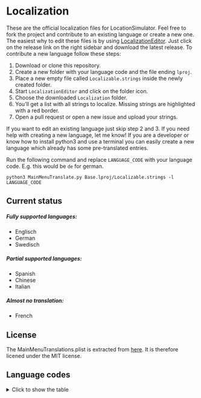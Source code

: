 # Localization

These are the official localization files for LocationSimulator. Feel free to fork the project and contribute to an existing language or create a new one. The easiest why to edit these files is by using [LocalizationEditor](https://github.com/igorkulman/iOSLocalizationEditor). Just click on the release link on the right sidebar and download the latest release. To contribute a new language follow these steps: 

1. Download or clone this repository. 
2. Create a new folder with your language code and the file ending `lproj`. 
3. Place a new empty file called `Localizable.strings` inside the newly created folder.
4. Start `LocalizationEditor` and click on the folder icon.
5. Choose the downloaded `Localization` folder.
6. You'll get a list with all strings to localize. Missing strings are highlighted with a red border.
7. Open a pull request or open a new issue and upload your strings.

If you want to edit an existing language just skip step 2 and 3. If you need help with creating a new language, let me know! If you are a developer or know how to install python3 and use a terminal you can easily create a new language which already has some pre-translated entries. 

Run the following command and replace `LANGUAGE_CODE` with your language code. E.g. this would be `de` for german.

```
python3 MainMenuTranslate.py Base.lproj/Localizable.strings -l LANGUAGE_CODE
```

## Current status

##### Fully supported languages:
- Englisch
- German
- Swedisch

##### Partial supported languages:
- Spanish
- Chinese
- Italian

##### Almost no translation: 
- French

## License

The MainMenuTranslations.plist is extracted from [here](https://github.com/core-code/MiscApps/tree/c396d60ceb6720b4e9c7052c57557c52b525a1be/Translator). It is therefore licened under the MIT license.

## Language codes

<details>
  <summary>Click to show the table</summary>
</br>

| Code| Language                    |  
|-----|-----------------------------|
| aa  | Afar                        |
| ab  | Abkhazian                   |
| ace | Achinese                    |
| ach | Acoli                       |
| ada | Adangme                     |
| ady | Adyghe                      |
| ae  | Avestan                     |
| aeb | Tunisian Arabic             |
| af  | Afrikaans                   |
| afh | Afrihili                    |
| agq | Aghem                       |
| ain | Ainu                        |
| ak  | Akan                        |
| akk | Akkadian                    |
| akz | Alabama                     |
| ale | Aleut                       |
| aln | Gheg Albanian               |
| alt | Southern Altai              |
| am  | Amharic                     |
| an  | Aragonese                   |
| ang | Old English                 |
| anp | Angika                      |
| ar  | Arabic                      |
| arc | Aramaic                     |
| arn | Mapuche                     |
| aro | Araona                      |
| arp | Arapaho                     |
| arq | Algerian Arabic             |
| ars | Arabic, Najdi               |
| arw | Arawak                      |
| ary | Moroccan Arabic             |
| arz | Egyptian Arabic             |
| as  | Assamese                    |
| asa | Asu                         |
| ase | American Sign Language      |
| ast | Asturian                    |
| av  | Avaric                      |
| avk | Kotava                      |
| awa | Awadhi                      |
| ay  | Aymara                      |
| az  | Azerbaijani                 |
| ba  | Bashkir                     |
| bal | Baluchi                     |
| ban | Balinese                    |
| bar | Bavarian                    |
| bas | Basaa                       |
| bax | Bamun                       |
| bbc | Batak Toba                  |
| bbj | Ghomala                     |
| be  | Belarusian                  |
| bej | Beja                        |
| bem | Bemba                       |
| bew | Betawi                      |
| bez | Bena                        |
| bfd | Bafut                       |
| bfq | Badaga                      |
| bg  | Bulgarian                   |
| bgn | Western Balochi             |
| bho | Bhojpuri                    |
| bi  | Bislama                     |
| bik | Bikol                       |
| bin | Bini                        |
| bjn | Banjar                      |
| bkm | Kom                         |
| bla | Siksiká                     |
| bm  | Bambara                     |
| bn  | Bangla                      |
| bo  | Tibetan                     |
| bpy | Bishnupriya                 |
| bqi | Bakhtiari                   |
| br  | Breton                      |
| bra | Braj                        |
| brh | Brahui                      |
| brx | Bodo                        |
| bs  | Bosnian                     |
| bss | Akoose                      |
| bua | Buriat                      |
| bug | Buginese                    |
| bum | Bulu                        |
| byn | Blin                        |
| byv | Medumba                     |
| ca  | Catalan                     |
| cad | Caddo                       |
| car | Carib                       |
| cay | Cayuga                      |
| cch | Atsam                       |
| ccp | Chakma                      |
| ce  | Chechen                     |
| ceb | Cebuano                     |
| cgg | Chiga                       |
| ch  | Chamorro                    |
| chb | Chibcha                     |
| chg | Chagatai                    |
| chk | Chuukese                    |
| chm | Mari                        |
| chn | Chinook Jargon              |
| cho | Choctaw                     |
| chp | Chipewyan                   |
| chr | Cherokee                    |
| chy | Cheyenne                    |
| ckb | Kurdish, Sorani             |
| co  | Corsican                    |
| cop | Coptic                      |
| cps | Capiznon                    |
| cr  | Cree                        |
| crh | Crimean Turkish             |
| cs  | Czech                       |
| csb | Kashubian                   |
| cu  | Church Slavic               |
| cv  | Chuvash                     |
| cy  | Welsh                       |
| da  | Danish                      |
| dak | Dakota                      |
| dar | Dargwa                      |
| dav | Taita                       |
| de  | German                      |
| del | Delaware                    |
| den | Slave                       |
| dgr | Dogrib                      |
| din | Dinka                       |
| dje | Zarma                       |
| doi | Dogri                       |
| dsb | Lower Sorbian               |
| dtp | Central Dusun               |
| dua | Duala                       |
| dum | Middle Dutch                |
| dv  | Dhivehi                     |
| dyo | Jola-Fonyi                  |
| dyu | Dyula                       |
| dz  | Dzongkha                    |
| dzg | Dazaga                      |
| ebu | Embu                        |
| ee  | Ewe                         |
| efi | Efik                        |
| egl | Emilian                     |
| egy | Ancient Egyptian            |
| eka | Ekajuk                      |
| el  | Greek                       |
| elx | Elamite                     |
| en  | English                     |
| enm | Middle English              |
| eo  | Esperanto                   |
| es  | Spanish                     |
| esu | Central Yupik               |
| et  | Estonian                    |
| eu  | Basque                      |
| ewo | Ewondo                      |
| ext | Extremaduran                |
| fa  | Persian                     |
| fan | Fang                        |
| fat | Fanti                       |
| ff  | Fula                        |
| fi  | Finnish                     |
| fil | Filipino                    |
| fit | Tornedalen Finnish          |
| fj  | Fijian                      |
| fo  | Faroese                     |
| fon | Fon                         |
| fr  | French                      |
| frc | Cajun French                |
| frm | Middle French               |
| fro | Old French                  |
| frp | Arpitan                     |
| frr | Northern Frisian            |
| frs | Eastern Frisian             |
| fur | Friulian                    |
| fy  | Western Frisian             |
| ga  | Irish                       |
| gaa | Ga                          |
| gag | Gagauz                      |
| gan | Gan Chinese                 |
| gay | Gayo                        |
| gba | Gbaya                       |
| gbz | Zoroastrian Dari            |
| gd  | Scottish Gaelic             |
| gez | Geez                        |
| gil | Gilbertese                  |
| gl  | Galician                    |
| glk | Gilaki                      |
| gmh | Middle High German          |
| gn  | Guarani                     |
| goh | Old High German             |
| gom | Goan Konkani                |
| gon | Gondi                       |
| gor | Gorontalo                   |
| got | Gothic                      |
| grb | Grebo                       |
| grc | Ancient Greek               |
| gsw | Swiss German                |
| gu  | Gujarati                    |
| guc | Wayuu                       |
| gur | Frafra                      |
| guz | Gusii                       |
| gv  | Manx                        |
| gwi | Gwichʼin                    |
| ha  | Hausa                       |
| hai | Haida                       |
| hak | Hakka Chinese               |
| haw | Hawaiian                    |
| he  | Hebrew                      |
| hi  | Hindi                       |
| hif | Fiji Hindi                  |
| hil | Hiligaynon                  |
| hit | Hittite                     |
| hmn | Hmong                       |
| ho  | Hiri Motu                   |
| hr  | Croatian                    |
| hsb | Upper Sorbian               |
| hsn | Xiang Chinese               |
| ht  | Haitian Creole              |
| hu  | Hungarian                   |
| hup | Hupa                        |
| hy  | Armenian                    |
| hz  | Herero                      |
| ia  | Interlingua                 |
| iba | Iban                        |
| ibb | Ibibio                      |
| id  | Indonesian                  |
| ie  | Interlingue                 |
| ig  | Igbo                        |
| ii  | Sichuan Yi                  |
| ik  | Inupiaq                     |
| ilo | Iloko                       |
| inh | Ingush                      |
| io  | Ido                         |
| is  | Icelandic                   |
| it  | Italian                     |
| iu  | Inuktitut                   |
| izh | Ingrian                     |
| ja  | Japanese                    |
| jam | Jamaican Creole English     |
| jbo | Lojban                      |
| jgo | Ngomba                      |
| jmc | Machame                     |
| jpr | Judeo-Persian               |
| jrb | Judeo-Arabic                |
| jut | Jutish                      |
| jv  | Javanese                    |
| ka  | Georgian                    |
| kaa | Kara-Kalpak                 |
| kab | Kabyle                      |
| kac | Kachin                      |
| kaj | Jju                         |
| kam | Kamba                       |
| kaw | Kawi                        |
| kbd | Kabardian                   |
| kbl | Kanembu                     |
| kcg | Tyap                        |
| kde | Makonde                     |
| kea | Kabuverdianu                |
| ken | Kenyang                     |
| kfo | Koro                        |
| kg  | Kongo                       |
| kgp | Kaingang                    |
| kha | Khasi                       |
| kho | Khotanese                   |
| khq | Koyra Chiini                |
| khw | Khowar                      |
| ki  | Kikuyu                      |
| kiu | Kirmanjki                   |
| kj  | Kuanyama                    |
| kk  | Kazakh                      |
| kkj | Kako                        |
| kl  | Kalaallisut                 |
| kln | Kalenjin                    |
| km  | Khmer                       |
| kmb | Kimbundu                    |
| kn  | Kannada                     |
| ko  | Korean                      |
| koi | Komi-Permyak                |
| kok | Konkani                     |
| kos | Kosraean                    |
| kpe | Kpelle                      |
| kr  | Kanuri                      |
| krc | Karachay-Balkar             |
| kri | Krio                        |
| krj | Kinaray-a                   |
| krl | Karelian                    |
| kru | Kurukh                      |
| ks  | Kashmiri                    |
| ksb | Shambala                    |
| ksf | Bafia                       |
| ksh | Colognian                   |
| ku  | Kurdish                     |
| kum | Kumyk                       |
| kut | Kutenai                     |
| kv  | Komi                        |
| kw  | Cornish                     |
| ky  | Kyrgyz                      |
| la  | Latin                       |
| lad | Ladino                      |
| lag | Langi                       |
| lah | Lahnda                      |
| lam | Lamba                       |
| lb  | Luxembourgish               |
| lez | Lezghian                    |
| lfn | Lingua Franca Nova          |
| lg  | Ganda                       |
| li  | Limburgish                  |
| lij | Ligurian                    |
| liv | Livonian                    |
| lkt | Lakota                      |
| lmo | Lombard                     |
| ln  | Lingala                     |
| lo  | Lao                         |
| lol | Mongo                       |
| loz | Lozi                        |
| lrc | Northern Luri               |
| lt  | Lithuanian                  |
| ltg | Latgalian                   |
| lu  | Luba-Katanga                |
| lua | Luba-Lulua                  |
| lui | Luiseno                     |
| lun | Lunda                       |
| luo | Luo                         |
| lus | Mizo                        |
| luy | Luyia                       |
| lv  | Latvian                     |
| lzh | Literary Chinese            |
| lzz | Laz                         |
| mad | Madurese                    |
| maf | Mafa                        |
| mag | Magahi                      |
| mai | Maithili                    |
| mak | Makasar                     |
| man | Mandingo                    |
| mas | Masai                       |
| mde | Maba                        |
| mdf | Moksha                      |
| mdh |                             |
| mdr | Mandar                      |
| men | Mende                       |
| mer | Meru                        |
| mfe | Morisyen                    |
| mg  | Malagasy                    |
| mga | Middle Irish                |
| mgh | Makhuwa-Meetto              |
| mgo | Metaʼ                       |
| mh  | Marshallese                 |
| mi  | Māori                       |
| mic | Mi'kmaq                     |
| min | Minangkabau                 |
| mis |                             |
| mk  | Macedonian                  |
| ml  | Malayalam                   |
| mn  | Mongolian                   |
| mnc | Manchu                      |
| mni | Manipuri                    |
| moh | Mohawk                      |
| mos | Mossi                       |
| mr  | Marathi                     |
| mrj | Western Mari                |
| ms  | Malay                       |
| mt  | Maltese                     |
| mua | Mundang                     |
| mul | Multiple languages          |
| mus | Creek                       |
| mwl | Mirandese                   |
| mwr | Marwari                     |
| mwv | Mentawai                    |
| my  | Burmese                     |
| mye | Myene                       |
| myv | Erzya                       |
| mzn | Mazanderani                 |
| na  | Nauru                       |
| nan | Min Nan Chinese             |
| nap | Neapolitan                  |
| naq | Nama                        |
| nb  | Norwegian Bokmål            |
| nd  | North Ndebele               |
| nds | Low German                  |
| ne  | Nepali                      |
| new | Newari                      |
| ng  | Ndonga                      |
| nia | Nias                        |
| niu | Niuean                      |
| njo | Ao Naga                     |
| nl  | Dutch                       |
| nmg | Kwasio                      |
| nn  | Norwegian Nynorsk           |
| nnh | Ngiemboon                   |
| no  | Norwegian                   |
| nog | Nogai                       |
| non | Old Norse                   |
| nov | Novial                      |
| nqo | N’Ko                        |
| nr  | South Ndebele               |
| nso | Northern Sotho              |
| nus | Nuer                        |
| nv  | Navajo                      |
| nwc | Classical Newari            |
| ny  | Nyanja                      |
| nym | Nyamwezi                    |
| nyn | Nyankole                    |
| nyo | Nyoro                       |
| nzi | Nzima                       |
| oc  | Occitan                     |
| oj  | Ojibwa                      |
| om  | Oromo                       |
| or  | Odia                        |
| os  | Ossetic                     |
| osa | Osage                       |
| ota | Ottoman Turkish             |
| otk |                             |
| oui |                             |
| pa  | Punjabi                     |
| pag | Pangasinan                  |
| pal | Pahlavi                     |
| pam | Pampanga                    |
| pap | Papiamento                  |
| pau | Palauan                     |
| pcd | Picard                      |
| pcm | Nigerian Pidgin             |
| pdc | Pennsylvania German         |
| pdt | Plautdietsch                |
| peo | Old Persian                 |
| pfl | Palatine German             |
| phn | Phoenician                  |
| pi  | Pali                        |
| pl  | Polish                      |
| pms | Piedmontese                 |
| pnt | Pontic                      |
| pon | Pohnpeian                   |
| prg | Prussian                    |
| pro | Old Provençal               |
| ps  | Pashto                      |
| pt  | Portuguese                  |
| qu  | Quechua                     |
| quc | Kʼicheʼ                     |
| qug | Chimborazo Highland Quichua |
| raj | Rajasthani                  |
| rap | Rapanui                     |
| rar | Rarotongan                  |
| rgn | Romagnol                    |
| rhg | Rohingya                    |
| rif | Riffian                     |
| rm  | Romansh                     |
| rn  | Rundi                       |
| ro  | Romanian                    |
| rof | Rombo                       |
| rom | Romany                      |
| rtm | Rotuman                     |
| ru  | Russian                     |
| rue | Rusyn                       |
| rug | Roviana                     |
| rup | Aromanian                   |
| rw  | Kinyarwanda                 |
| rwk | Rwa                         |
| sa  | Sanskrit                    |
| sad | Sandawe                     |
| sah | Yakut                       |
| sam | Samaritan Aramaic           |
| saq | Samburu                     |
| sas | Sasak                       |
| sat | Santali                     |
| saz | Saurashtra                  |
| sba | Ngambay                     |
| sbp | Sangu                       |
| sc  | Sardinian                   |
| scn | Sicilian                    |
| sco | Scots                       |
| sd  | Sindhi                      |
| sdc | Sassarese Sardinian         |
| sdh | Southern Kurdish            |
| se  | Northern Sami               |
| see | Seneca                      |
| seh | Sena                        |
| sei | Seri                        |
| sel | Selkup                      |
| ses | Koyraboro Senni             |
| sg  | Sango                       |
| sga | Old Irish                   |
| sgs | Samogitian                  |
| shi | Tachelhit                   |
| shn | Shan                        |
| shu | Chadian Arabic              |
| si  | Sinhala                     |
| sid | Sidamo                      |
| sk  | Slovak                      |
| sl  | Slovenian                   |
| sli | Lower Silesian              |
| sly | Selayar                     |
| sm  | Samoan                      |
| sma | Southern Sami               |
| smj | Lule Sami                   |
| smn | Inari Sami                  |
| sms | Skolt Sami                  |
| sn  | Shona                       |
| snk | Soninke                     |
| so  | Somali                      |
| sog | Sogdien                     |
| sq  | Albanian                    |
| sr  | Serbian                     |
| srn | Sranan Tongo                |
| srr | Serer                       |
| ss  | Swati                       |
| ssy | Saho                        |
| st  | Southern Sotho              |
| stq | Saterland Frisian           |
| su  | Sundanese                   |
| suk | Sukuma                      |
| sus | Susu                        |
| sux | Sumerian                    |
| sv  | Swedish                     |
| sw  | Swahili                     |
| swb | Comorian                    |
| syc | Classical Syriac            |
| syr | Assyrian                    |
| szl | Silesian                    |
| ta  | Tamil                       |
| tcy | Tulu                        |
| te  | Telugu                      |
| tem | Timne                       |
| teo | Teso                        |
| ter | Tereno                      |
| tet | Tetum                       |
| tg  | Tajik                       |
| th  | Thai                        |
| ti  | Tigrinya                    |
| tig | Tigre                       |
| tiv | Tiv                         |
| tk  | Turkmen                     |
| tkl | Tokelau                     |
| tkr | Tsakhur                     |
| tlh | Klingon                     |
| tli | Tlingit                     |
| tly | Talysh                      |
| tmh | Tamashek                    |
| tn  | Tswana                      |
| to  | Tongan                      |
| tog | Nyasa Tonga                 |
| tpi | Tok Pisin                   |
| tr  | Turkish                     |
| tru | Turoyo                      |
| trv | Taroko                      |
| ts  | Tsonga                      |
| tsd | Tsakonian                   |
| tsi | Tsimshian                   |
| tt  | Tatar                       |
| ttt | Muslim Tat                  |
| tum | Tumbuka                     |
| tvl | Tuvalu                      |
| tw  | Twi                         |
| twq | Tasawaq                     |
| ty  | Tahitian                    |
| tyv | Tuvinian                    |
| tzm | Central Atlas Tamazight     |
| udm | Udmurt                      |
| ug  | Uyghur                      |
| uga | Ugaritic                    |
| uk  | Ukrainian                   |
| umb | Umbundu                     |
| und | Unknown language            |
| ur  | Urdu                        |
| uz  | Uzbek                       |
| vai | Vai                         |
| ve  | Venda                       |
| vec | Venetian                    |
| vep | Veps                        |
| vi  | Vietnamese                  |
| vls | West Flemish                |
| vmf | Main-Franconian             |
| vo  | Volapük                     |
| vot | Votic                       |
| vro | Võro                        |
| vun | Vunjo                       |
| wa  | Walloon                     |
| wae | Walser                      |
| wal | Wolaytta                    |
| war | Waray                       |
| was | Washo                       |
| wbp | Warlpiri                    |
| wo  | Wolof                       |
| wuu | Shanghainese                |
| xal | Kalmyk                      |
| xh  | Xhosa                       |
| xmf | Mingrelian                  |
| xog | Soga                        |
| yao | Yao                         |
| yap | Yapese                      |
| yav | Yangben                     |
| ybb | Yemba                       |
| yi  | Yiddish                     |
| yo  | Yoruba                      |
| yrl | Nheengatu                   |
| yue | Cantonese                   |
| za  | Zhuang                      |
| zap | Zapotec                     |
| zbl | Blissymbols                 |
| zea | Zeelandic                   |
| zen | Zenaga                      |
| zgh | Standard Moroccan Tamazight |
| zh  | Chinese                     |
| zu  | Zulu                        |
| zun | Zuni                        |
| zxx | No linguistic content       |
| zza | Zaza                        |

</details>
